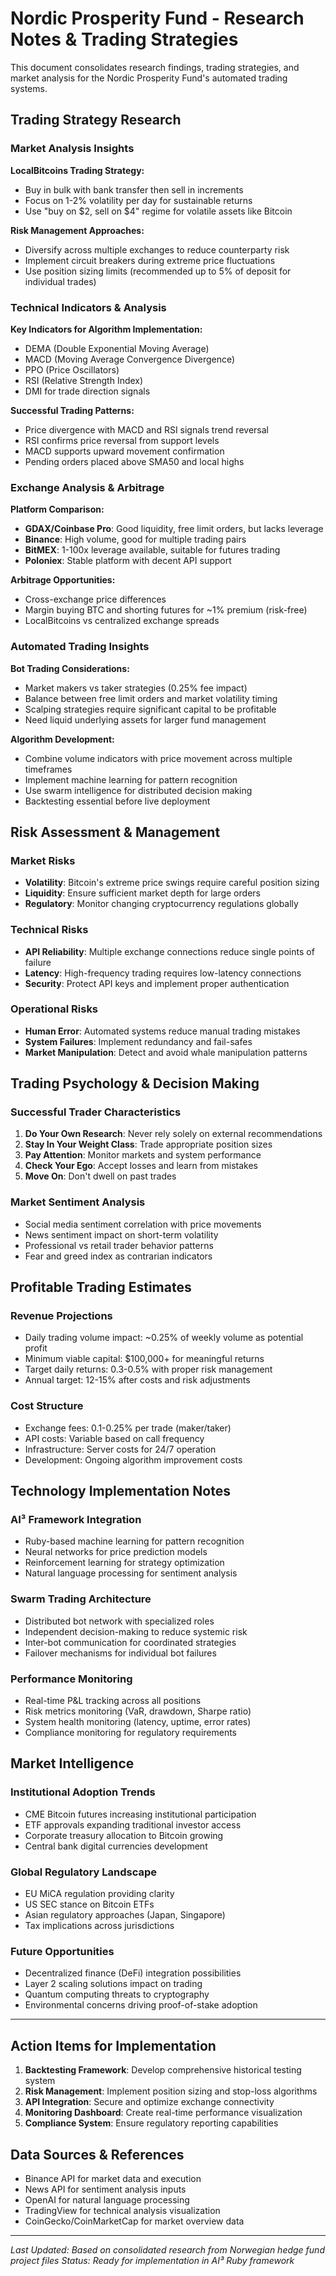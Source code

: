 # Nordic Prosperity Fund - Research Notes & Trading Strategies

This document consolidates research findings,
trading strategies,
and market analysis for the Nordic Prosperity Fund's automated trading systems.

## Trading Strategy Research

### Market Analysis Insights

**LocalBitcoins Trading Strategy:**
- Buy in bulk with bank transfer then sell in increments
- Focus on 1-2% volatility per day for sustainable returns
- Use "buy on $2, sell on $4" regime for volatile assets like Bitcoin

**Risk Management Approaches:**
- Diversify across multiple exchanges to reduce counterparty risk
- Implement circuit breakers during extreme price fluctuations
- Use position sizing limits (recommended up to 5% of deposit for individual trades)

### Technical Indicators & Analysis

**Key Indicators for Algorithm Implementation:**
- DEMA (Double Exponential Moving Average)
- MACD (Moving Average Convergence Divergence)
- PPO (Price Oscillators)
- RSI (Relative Strength Index)
- DMI for trade direction signals

**Successful Trading Patterns:**
- Price divergence with MACD and RSI signals trend reversal
- RSI confirms price reversal from support levels
- MACD supports upward movement confirmation
- Pending orders placed above SMA50 and local highs

### Exchange Analysis & Arbitrage

**Platform Comparison:**
- **GDAX/Coinbase Pro**: Good liquidity, free limit orders, but lacks leverage
- **Binance**: High volume, good for multiple trading pairs
- **BitMEX**: 1-100x leverage available, suitable for futures trading
- **Poloniex**: Stable platform with decent API support

**Arbitrage Opportunities:**
- Cross-exchange price differences
- Margin buying BTC and shorting futures for ~1% premium (risk-free)
- LocalBitcoins vs centralized exchange spreads

### Automated Trading Insights

**Bot Trading Considerations:**
- Market makers vs taker strategies (0.25% fee impact)
- Balance between free limit orders and market volatility timing
- Scalping strategies require significant capital to be profitable
- Need liquid underlying assets for larger fund management

**Algorithm Development:**
- Combine volume indicators with price movement across multiple timeframes
- Implement machine learning for pattern recognition
- Use swarm intelligence for distributed decision making
- Backtesting essential before live deployment

## Risk Assessment & Management

### Market Risks
- **Volatility**: Bitcoin's extreme price swings require careful position sizing
- **Liquidity**: Ensure sufficient market depth for large orders
- **Regulatory**: Monitor changing cryptocurrency regulations globally

### Technical Risks
- **API Reliability**: Multiple exchange connections reduce single points of failure
- **Latency**: High-frequency trading requires low-latency connections
- **Security**: Protect API keys and implement proper authentication

### Operational Risks
- **Human Error**: Automated systems reduce manual trading mistakes
- **System Failures**: Implement redundancy and fail-safes
- **Market Manipulation**: Detect and avoid whale manipulation patterns

## Trading Psychology & Decision Making

### Successful Trader Characteristics
1. **Do Your Own Research**: Never rely solely on external recommendations
2. **Stay In Your Weight Class**: Trade appropriate position sizes
3. **Pay Attention**: Monitor markets and system performance
4. **Check Your Ego**: Accept losses and learn from mistakes
5. **Move On**: Don't dwell on past trades

### Market Sentiment Analysis
- Social media sentiment correlation with price movements
- News sentiment impact on short-term volatility
- Professional vs retail trader behavior patterns
- Fear and greed index as contrarian indicators

## Profitable Trading Estimates

### Revenue Projections
- Daily trading volume impact: ~0.25% of weekly volume as potential profit
- Minimum viable capital: $100,000+ for meaningful returns
- Target daily returns: 0.3-0.5% with proper risk management
- Annual target: 12-15% after costs and risk adjustments

### Cost Structure
- Exchange fees: 0.1-0.25% per trade (maker/taker)
- API costs: Variable based on call frequency
- Infrastructure: Server costs for 24/7 operation
- Development: Ongoing algorithm improvement costs

## Technology Implementation Notes

### AI³ Framework Integration
- Ruby-based machine learning for pattern recognition
- Neural networks for price prediction models
- Reinforcement learning for strategy optimization
- Natural language processing for sentiment analysis

### Swarm Trading Architecture
- Distributed bot network with specialized roles
- Independent decision-making to reduce systemic risk
- Inter-bot communication for coordinated strategies
- Failover mechanisms for individual bot failures

### Performance Monitoring
- Real-time P&L tracking across all positions
- Risk metrics monitoring (VaR, drawdown, Sharpe ratio)
- System health monitoring (latency, uptime, error rates)
- Compliance monitoring for regulatory requirements

## Market Intelligence

### Institutional Adoption Trends
- CME Bitcoin futures increasing institutional participation
- ETF approvals expanding traditional investor access
- Corporate treasury allocation to Bitcoin growing
- Central bank digital currencies development

### Global Regulatory Landscape
- EU MiCA regulation providing clarity
- US SEC stance on Bitcoin ETFs
- Asian regulatory approaches (Japan, Singapore)
- Tax implications across jurisdictions

### Future Opportunities
- Decentralized finance (DeFi) integration possibilities
- Layer 2 scaling solutions impact on trading
- Quantum computing threats to cryptography
- Environmental concerns driving proof-of-stake adoption

---

## Action Items for Implementation

1. **Backtesting Framework**: Develop comprehensive historical testing system
2. **Risk Management**: Implement position sizing and stop-loss algorithms
3. **API Integration**: Secure and optimize exchange connectivity
4. **Monitoring Dashboard**: Create real-time performance visualization
5. **Compliance System**: Ensure regulatory reporting capabilities

## Data Sources & References

- Binance API for market data and execution
- News API for sentiment analysis inputs
- OpenAI for natural language processing
- TradingView for technical analysis visualization
- CoinGecko/CoinMarketCap for market overview data

---

*Last Updated: Based on consolidated research from Norwegian hedge fund project files*
*Status: Ready for implementation in AI³ Ruby framework*